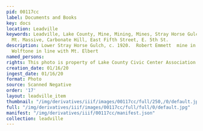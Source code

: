 ```yaml
---
pid: 00117cc
label: Documents and Books
key: docs
location: Leadville
keywords: Leadville, Lake County, Mine, Mining, Mines, Stray Horse Gulch, Mt. Elbert,
  Mt. Massive, Carbonate Hill, East Fifth Street, E. 5th St.
description: Lower Stray Horse Gulch, c. 1920.  Robert Emmett  mine in foreground,
  Wolftone in line with Mt. Elbert
named_persons: 
rights: This photo is property of Lake County Civic Center Association.
creation_date: 01/16/20
ingest_date: 01/16/20
format: Photo
source: Scanned Negative
order: '17'
layout: leadville_item
thumbnail: "/img/derivatives/iiif/images/00117cc/full/250,/0/default.jpg"
full: "/img/derivatives/iiif/images/00117cc/full/full/0/default.jpg"
manifest: "/img/derivatives/iiif/00117cc/manifest.json"
collection: leadville
---
```

